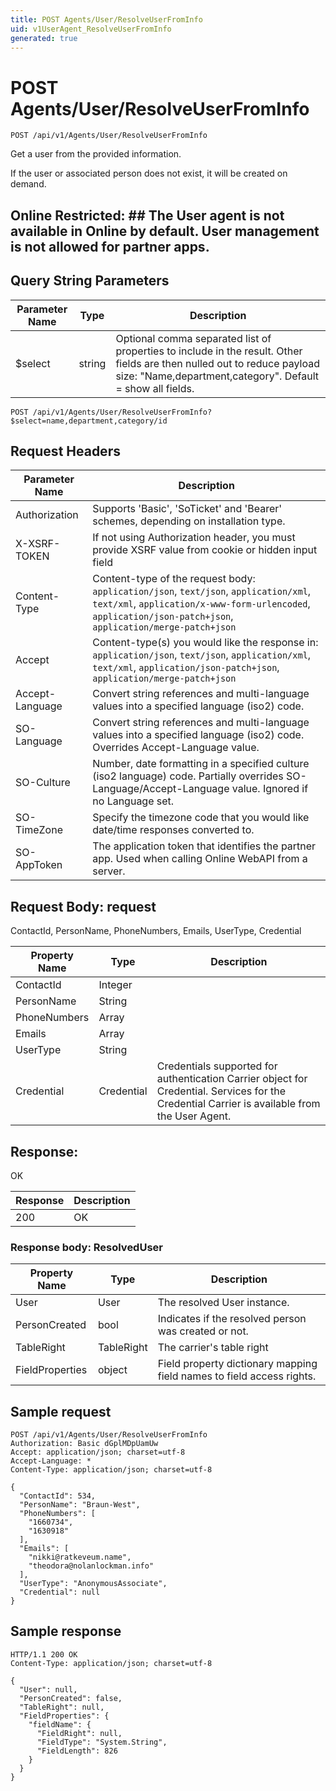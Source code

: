 ```yaml
---
title: POST Agents/User/ResolveUserFromInfo
uid: v1UserAgent_ResolveUserFromInfo
generated: true
---
```


# POST Agents/User/ResolveUserFromInfo

```http
POST /api/v1/Agents/User/ResolveUserFromInfo
```

Get a user from the provided information.


If the user or associated person does not exist, it will be created on demand.


## Online Restricted: ## The User agent is not available in Online by default. User management is not allowed for partner apps.






## Query String Parameters

| Parameter Name | Type |  Description |
|----------------|------|--------------|
| $select | string |  Optional comma separated list of properties to include in the result. Other fields are then nulled out to reduce payload size: "Name,department,category". Default = show all fields. |

```http
POST /api/v1/Agents/User/ResolveUserFromInfo?$select=name,department,category/id
```


## Request Headers

| Parameter Name | Description |
|----------------|-------------|
| Authorization  | Supports 'Basic', 'SoTicket' and 'Bearer' schemes, depending on installation type. |
| X-XSRF-TOKEN   | If not using Authorization header, you must provide XSRF value from cookie or hidden input field |
| Content-Type | Content-type of the request body: `application/json`, `text/json`, `application/xml`, `text/xml`, `application/x-www-form-urlencoded`, `application/json-patch+json`, `application/merge-patch+json` |
| Accept         | Content-type(s) you would like the response in: `application/json`, `text/json`, `application/xml`, `text/xml`, `application/json-patch+json`, `application/merge-patch+json` |
| Accept-Language | Convert string references and multi-language values into a specified language (iso2) code. |
| SO-Language | Convert string references and multi-language values into a specified language (iso2) code. Overrides Accept-Language value. |
| SO-Culture | Number, date formatting in a specified culture (iso2 language) code. Partially overrides SO-Language/Accept-Language value. Ignored if no Language set. |
| SO-TimeZone | Specify the timezone code that you would like date/time responses converted to. |
| SO-AppToken | The application token that identifies the partner app. Used when calling Online WebAPI from a server. |

## Request Body: request 

ContactId, PersonName, PhoneNumbers, Emails, UserType, Credential 

| Property Name | Type |  Description |
|----------------|------|--------------|
| ContactId | Integer |  |
| PersonName | String |  |
| PhoneNumbers | Array |  |
| Emails | Array |  |
| UserType | String |  |
| Credential | Credential | Credentials supported for authentication <para /> Carrier object for Credential. Services for the Credential Carrier is available from the <see cref="T:SuperOffice.CRM.Services.IUserAgent">User Agent</see>. |

## Response:

OK

| Response | Description |
|----------------|-------------|
| 200 | OK |

### Response body: ResolvedUser

| Property Name | Type |  Description |
|----------------|------|--------------|
| User | User | The resolved User instance. |
| PersonCreated | bool | Indicates if the resolved person was created or not. |
| TableRight | TableRight | The carrier's table right |
| FieldProperties | object | Field property dictionary mapping field names to field access rights. |

## Sample request

```http!
POST /api/v1/Agents/User/ResolveUserFromInfo
Authorization: Basic dGplMDpUamUw
Accept: application/json; charset=utf-8
Accept-Language: *
Content-Type: application/json; charset=utf-8

{
  "ContactId": 534,
  "PersonName": "Braun-West",
  "PhoneNumbers": [
    "1660734",
    "1630918"
  ],
  "Emails": [
    "nikki@ratkeveum.name",
    "theodora@nolanlockman.info"
  ],
  "UserType": "AnonymousAssociate",
  "Credential": null
}
```

## Sample response

```http_
HTTP/1.1 200 OK
Content-Type: application/json; charset=utf-8

{
  "User": null,
  "PersonCreated": false,
  "TableRight": null,
  "FieldProperties": {
    "fieldName": {
      "FieldRight": null,
      "FieldType": "System.String",
      "FieldLength": 826
    }
  }
}
```